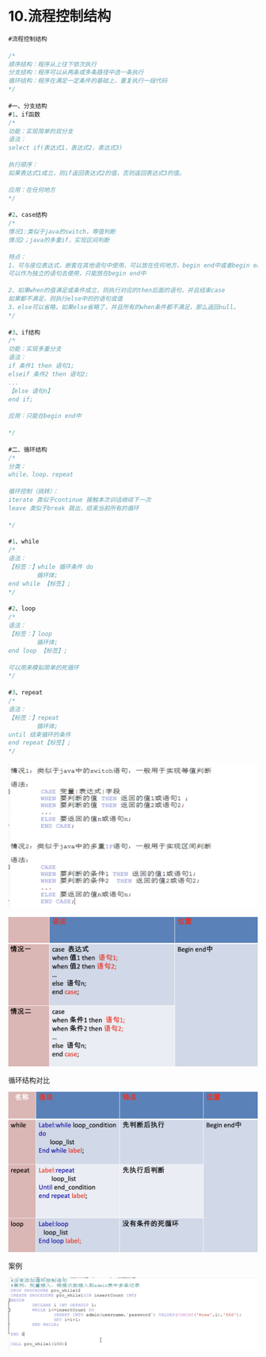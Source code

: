 # 10.流程控制结构

```sql
#流程控制结构

/*
顺序结构：程序从上往下依次执行
分支结构：程序可以从两条或多条路径中选一条执行
循环结构：程序在满足一定条件的基础上，重复执行一段代码
*/

#一、分支结构
#1、if函数
/*
功能：实现简单的双分支
语法：
select if(表达式1，表达式2，表达式3)

执行顺序：
如果表达式1成立，则if返回表达式2的值，否则返回表达式3的值。

应用：在任何地方
*/

#2、case结构
/*
情况1:类似于java的switch，等值判断
情况2；java的多重if，实现区间判断

特点：
1、可与座位表达式，嵌套在其他语句中使用，可以放在任何地方，begin end中或者begin end的外面
可以作为独立的语句去使用，只能放在begin end中

2、如果when的值满足或条件成立，则执行对应的then后面的语句，并且结束case
如果都不满足，则执行else中的的语句或值
3、else可以省略，如果else省略了，并且所有的when条件都不满足，那么返回null。
*/

#3、if结构
/*
功能：实现多重分支
语法：
if 条件1 then 语句1;
elseif 条件2 then 语句2;
...
【else 语句n】
end if;

应用：只能在begin end中

*/ 

#二、循环结构
/*
分类：
while、loop、repeat

循环控制（挑转）：
iterate 类似于continue 接触本次训话继续下一次
leave 类似于break 跳出，结束当前所有的循环

*/

#1、while
/*
语法：
【标签：】while 循环条件 do
		循环体;
end while 【标签】;
*/

#2、loop
/*
语法：
【标签：】loop
		循环体;
end loop 【标签】;

可以用来模拟简单的死循环
*/

#3、repeat
/*
语法：
【标签：】repeat
		循环体;
until 结束循环的条件 
end repeat【标签】;
*/

```

![../figures/2021-04-18_18.15.52.png](../figures/2021-04-18_18.15.52.png)

![../figures/2021-04-18_18.16.37.png](../figures/2021-04-18_18.16.37.png)

循环结构对比

![../figures/2021-04-18_18.16.43.png](../figures/2021-04-18_18.16.43.png)

案例

![../figures/2021-04-18_21.15.09.png](../figures/2021-04-18_21.15.09.png)
